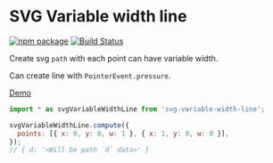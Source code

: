 # SVG Variable width line

[![npm package](https://img.shields.io/npm/v/svg-variable-width-line)](https://www.npmjs.com/package/svg-variable-width-line)
[![Build Status](https://img.shields.io/circleci/project/github/NateScarlet/svg-variable-width-line.svg)](https://circleci.com/gh/NateScarlet/svg-variable-width-line)

Create svg `path` with each point can have variable width.

Can create line with `PointerEvent.pressure`.

[Demo](https://natescarlet.github.io/svg-variable-width-line/)

```javascript
import * as svgVariableWidthLine from 'svg-variable-width-line';

svgVariableWidthLine.compute({
  points: [{ x: 0, y: 0, w: 1 }, { x: 1, y: 0, w: 0 }],
});
// { d: '<Will be path `d` data>' }
```
